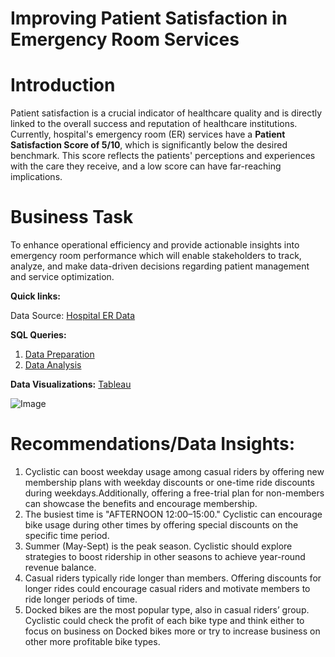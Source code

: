 # Improving Patient Satisfaction in Emergency Room Services
# **Introduction**

Patient satisfaction is a crucial indicator of healthcare quality and is directly linked to the overall success and reputation of healthcare institutions. Currently, hospital's emergency room (ER) services have a **Patient Satisfaction Score of 5/10**, which is significantly below the desired benchmark. This score reflects the patients' perceptions and experiences with the care they receive, and a low score can have far-reaching implications.

# Business Task 
To enhance operational efficiency and provide actionable insights into emergency room performance which will enable stakeholders to track, analyze, and make data-driven decisions regarding patient management and service optimization.

**Quick links:**

Data Source: [Hospital ER Data](https://github.com/avantikaaaaa/Hospital-Emergency-RoomAnalysis/blob/main/Hospital%20ER_Data.csv)

**SQL Queries:**
1. [Data Preparation](https://github.com/avantikaaaaa/Cyclistic-Bike-Sharing-User-Analysis/blob/main/Data_preparation.sql)
2. [Data Analysis](https://github.com/avantikaaaaa/Cyclistic-Bike-Sharing-User-Analysis/blob/main/Data_analysis.sql)

**Data Visualizations:** [Tableau](https://public.tableau.com/app/profile/avantika.garg6650/viz/Book1_17369612515860/Dashboard4)

![Image](https://github.com/user-attachments/assets/9d3675e5-8afb-42df-b2e8-c3079a741982)

# Recommendations/Data Insights:
1. Cyclistic can boost weekday usage among casual riders by offering new membership plans with weekday discounts or one-time ride discounts during weekdays.Additionally, offering a free-trial plan for non-members can showcase the benefits and encourage membership.
2. The busiest time is "AFTERNOON 12:00–15:00." Cyclistic can encourage bike usage during other times by offering special discounts on the specific time period.
3. Summer (May-Sept) is the peak season. Cyclistic should explore strategies to boost ridership in other seasons to achieve year-round revenue balance.
4. Casual riders typically ride longer than members. Offering discounts for longer rides could encourage casual riders and motivate members to ride longer periods of time.
5. Docked bikes are the most popular type, also in casual riders’ group. Cyclistic could check the profit of each bike type and think either to focus on business on Docked bikes more or try to increase business on other more profitable bike types.




